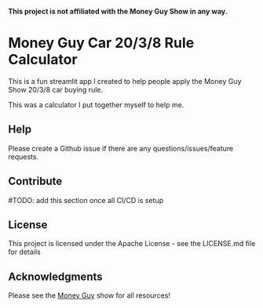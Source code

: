 **This project is not affiliated with the Money Guy Show in any way.**

# Money Guy Car 20/3/8 Rule Calculator
This is a fun streamlit app I created to help people apply the Money Guy Show 20/3/8 car buying rule.

This was a calculator I put together myself to help me.

## Help

Please create a Github issue if there are any questions/issues/feature requests.

## Contribute
#TODO: add this section once all CI/CD is setup

## License

This project is licensed under the Apache License - see the LICENSE.md file for details

## Acknowledgments
Please see the [Money Guy](https://moneyguy.com/) show for all resources!
